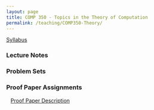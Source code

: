 ```yaml
---
layout: page
title: COMP 350 - Topics in the Theory of Computation
permalink: /teaching/COMP350-Theory/
---
```


[Syllabus](/teaching/COMP350-Theory/comp350-theory-syllabus.pdf)  

### Lecture Notes

### Problem Sets

### Proof Paper Assignments

&nbsp;&nbsp;&nbsp;[Proof Paper Description](/teaching/COMP350-Theory/comp350-theory-proofs.pdf)  
